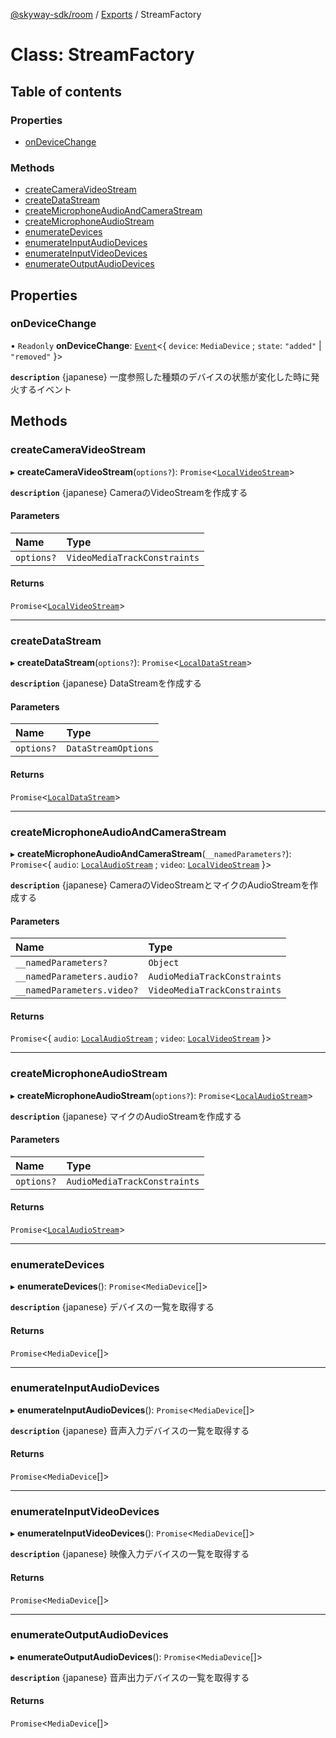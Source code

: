[@skyway-sdk/room](../README.md) / [Exports](../modules.md) / StreamFactory

# Class: StreamFactory

## Table of contents

### Properties

- [onDeviceChange](StreamFactory.md#ondevicechange)

### Methods

- [createCameraVideoStream](StreamFactory.md#createcameravideostream)
- [createDataStream](StreamFactory.md#createdatastream)
- [createMicrophoneAudioAndCameraStream](StreamFactory.md#createmicrophoneaudioandcamerastream)
- [createMicrophoneAudioStream](StreamFactory.md#createmicrophoneaudiostream)
- [enumerateDevices](StreamFactory.md#enumeratedevices)
- [enumerateInputAudioDevices](StreamFactory.md#enumerateinputaudiodevices)
- [enumerateInputVideoDevices](StreamFactory.md#enumerateinputvideodevices)
- [enumerateOutputAudioDevices](StreamFactory.md#enumerateoutputaudiodevices)

## Properties

### onDeviceChange

• `Readonly` **onDeviceChange**: [`Event`](Event.md)<{ `device`: `MediaDevice` ; `state`: ``"added"`` \| ``"removed"``  }\>

**`description`** {japanese} 一度参照した種類のデバイスの状態が変化した時に発火するイベント

## Methods

### createCameraVideoStream

▸ **createCameraVideoStream**(`options?`): `Promise`<[`LocalVideoStream`](LocalVideoStream.md)\>

**`description`** {japanese} CameraのVideoStreamを作成する

#### Parameters

| Name | Type |
| :------ | :------ |
| `options?` | `VideoMediaTrackConstraints` |

#### Returns

`Promise`<[`LocalVideoStream`](LocalVideoStream.md)\>

___

### createDataStream

▸ **createDataStream**(`options?`): `Promise`<[`LocalDataStream`](LocalDataStream.md)\>

**`description`** {japanese} DataStreamを作成する

#### Parameters

| Name | Type |
| :------ | :------ |
| `options?` | `DataStreamOptions` |

#### Returns

`Promise`<[`LocalDataStream`](LocalDataStream.md)\>

___

### createMicrophoneAudioAndCameraStream

▸ **createMicrophoneAudioAndCameraStream**(`__namedParameters?`): `Promise`<{ `audio`: [`LocalAudioStream`](LocalAudioStream.md) ; `video`: [`LocalVideoStream`](LocalVideoStream.md)  }\>

**`description`** {japanese} CameraのVideoStreamとマイクのAudioStreamを作成する

#### Parameters

| Name | Type |
| :------ | :------ |
| `__namedParameters?` | `Object` |
| `__namedParameters.audio?` | `AudioMediaTrackConstraints` |
| `__namedParameters.video?` | `VideoMediaTrackConstraints` |

#### Returns

`Promise`<{ `audio`: [`LocalAudioStream`](LocalAudioStream.md) ; `video`: [`LocalVideoStream`](LocalVideoStream.md)  }\>

___

### createMicrophoneAudioStream

▸ **createMicrophoneAudioStream**(`options?`): `Promise`<[`LocalAudioStream`](LocalAudioStream.md)\>

**`description`** {japanese} マイクのAudioStreamを作成する

#### Parameters

| Name | Type |
| :------ | :------ |
| `options?` | `AudioMediaTrackConstraints` |

#### Returns

`Promise`<[`LocalAudioStream`](LocalAudioStream.md)\>

___

### enumerateDevices

▸ **enumerateDevices**(): `Promise`<`MediaDevice`[]\>

**`description`** {japanese} デバイスの一覧を取得する

#### Returns

`Promise`<`MediaDevice`[]\>

___

### enumerateInputAudioDevices

▸ **enumerateInputAudioDevices**(): `Promise`<`MediaDevice`[]\>

**`description`** {japanese} 音声入力デバイスの一覧を取得する

#### Returns

`Promise`<`MediaDevice`[]\>

___

### enumerateInputVideoDevices

▸ **enumerateInputVideoDevices**(): `Promise`<`MediaDevice`[]\>

**`description`** {japanese} 映像入力デバイスの一覧を取得する

#### Returns

`Promise`<`MediaDevice`[]\>

___

### enumerateOutputAudioDevices

▸ **enumerateOutputAudioDevices**(): `Promise`<`MediaDevice`[]\>

**`description`** {japanese} 音声出力デバイスの一覧を取得する

#### Returns

`Promise`<`MediaDevice`[]\>
